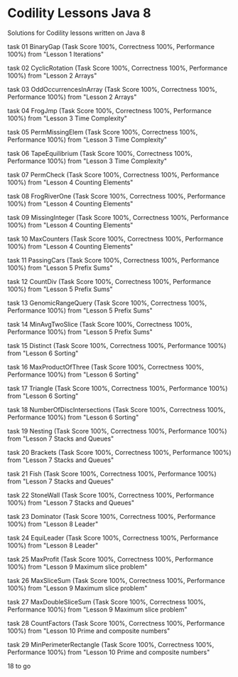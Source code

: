 # Codility Lessons Java 8
Solutions for Codility lessons written on Java 8

task 01	BinaryGap (Task Score 100%, Correctness 100%, Performance 100%) from "Lesson 1 Iterations"

task 02	CyclicRotation (Task Score 100%, Correctness 100%, Performance 100%) from "Lesson 2 Arrays"

task 03	OddOccurrencesInArray (Task Score 100%, Correctness 100%, Performance 100%) from "Lesson 2 Arrays"

task 04	FrogJmp (Task Score 100%, Correctness 100%, Performance 100%) from "Lesson 3 Time Complexity"

task 05	PermMissingElem (Task Score 100%, Correctness 100%, Performance 100%) from "Lesson 3 Time Complexity"

task 06	TapeEquilibrium (Task Score 100%, Correctness 100%, Performance 100%) from "Lesson 3 Time Complexity"

task 07	PermCheck (Task Score 100%, Correctness 100%, Performance 100%) from "Lesson 4 Counting Elements"

task 08	FrogRiverOne (Task Score 100%, Correctness 100%, Performance 100%) from "Lesson 4 Counting Elements"

task 09	MissingInteger (Task Score 100%, Correctness 100%, Performance 100%) from "Lesson 4 Counting Elements"

task 10	MaxCounters (Task Score 100%, Correctness 100%, Performance 100%) from "Lesson 4 Counting Elements"

task 11	PassingCars (Task Score 100%, Correctness 100%, Performance 100%) from "Lesson 5 Prefix Sums"

task 12	CountDiv (Task Score 100%, Correctness 100%, Performance 100%) from "Lesson 5 Prefix Sums"

task 13	GenomicRangeQuery (Task Score 100%, Correctness 100%, Performance 100%) from "Lesson 5 Prefix Sums"

task 14	MinAvgTwoSlice (Task Score 100%, Correctness 100%, Performance 100%) from "Lesson 5 Prefix Sums"

task 15	Distinct (Task Score 100%, Correctness 100%, Performance 100%) from "Lesson 6 Sorting"

task 16	MaxProductOfThree (Task Score 100%, Correctness 100%, Performance 100%) from "Lesson 6 Sorting"

task 17	Triangle (Task Score 100%, Correctness 100%, Performance 100%) from "Lesson 6 Sorting"

task 18	NumberOfDiscIntersections (Task Score 100%, Correctness 100%, Performance 100%) from "Lesson 6 Sorting"

task 19	Nesting (Task Score 100%, Correctness 100%, Performance 100%) from "Lesson 7 Stacks and Queues"

task 20	Brackets (Task Score 100%, Correctness 100%, Performance 100%) from "Lesson 7 Stacks and Queues"

task 21	Fish (Task Score 100%, Correctness 100%, Performance 100%) from "Lesson 7 Stacks and Queues"

task 22	StoneWall (Task Score 100%, Correctness 100%, Performance 100%) from "Lesson 7 Stacks and Queues"

task 23	Dominator (Task Score 100%, Correctness 100%, Performance 100%) from "Lesson 8 Leader"

task 24	EquiLeader (Task Score 100%, Correctness 100%, Performance 100%) from "Lesson 8 Leader"

task 25	MaxProfit (Task Score 100%, Correctness 100%, Performance 100%) from "Lesson 9 Maximum slice problem"

task 26	MaxSliceSum (Task Score 100%, Correctness 100%, Performance 100%) from "Lesson 9 Maximum slice problem"

task 27	MaxDoubleSliceSum (Task Score 100%, Correctness 100%, Performance 100%) from "Lesson 9 Maximum slice problem"

task 28	CountFactors (Task Score 100%, Correctness 100%, Performance 100%) from "Lesson 10 Prime and composite numbers"

task 29	MinPerimeterRectangle (Task Score 100%, Correctness 100%, Performance 100%) from "Lesson 10 Prime and composite numbers"

18 to go